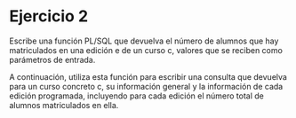 # Ejercicio 2

Escribe una función PL/SQL que devuelva el número de alumnos que hay matriculados en una edición e de un curso c, valores que se reciben como parámetros de entrada.

A continuación, utiliza esta función para escribir una consulta que devuelva para un curso concreto c, su información general y la información de cada edición programada, incluyendo para cada edición el número total de alumnos matriculados en ella.